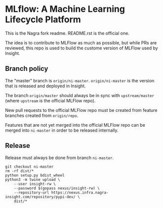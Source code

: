 # MLflow: A Machine Learning Lifecycle Platform

This is the Nagra fork readme. README.rst is the official one.

The idea is to contribute to MLFlow as much as possible, but while PRs are reviewed,
this repo is used to build the custome version of MLFlow used by Insight.

## Branch policy

The "master" branch is `origin/ni-master`. `origin/ni-master` is the version that is released and deployed in Insight.

The branch `origin/master` should always be in sync with `upstream/master` (where `upstream` is the official MLFlow repo).

New pull requests to the official MLFlow repo must be created from feature branches created from `origin/repo`.

Features that are not yet merged into the official MLFlow repo can be merged into `ni-master` in order to be released internally.

## Release

Release must always be done from branch `ni-master`.

```
git checkout ni-master
rm -rf dist/*
python setup.py bdist_wheel
python3 -m twine upload \
    --user insight-rw \
    --password $(gopass nexus/insight-rw) \
    --repository-url https://nexus.infra.nagra-insight.com/repository/pypi-dev/ \
    dist/*
```
